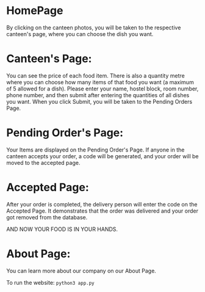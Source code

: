 # HomePage

By clicking on the canteen photos, you will be taken to the respective canteen's page, where you can choose the dish you want.

# Canteen's Page:

You can see the price of each food item. There is also a quantity metre where you can choose how many items of that food you want (a maximum of 5 allowed for a dish).
Please enter your name, hostel block, room number, phone number, and then submit after entering the quantities of all dishes you want. When you click Submit, you will be taken to the Pending Orders Page.

# Pending Order's Page:

Your Items are displayed on the Pending Order's Page. If anyone in the canteen accepts your order, a code will be generated, and your order will be moved to the accepted page.

# Accepted Page:

After your order is completed, the delivery person will enter the code on the Accepted Page. It demonstrates that the order was delivered and your order got removed from the database.

AND NOW YOUR FOOD IS IN YOUR HANDS.

# About Page:

You can learn more about our company on our About Page.

To run the website:
`python3 app.py`
